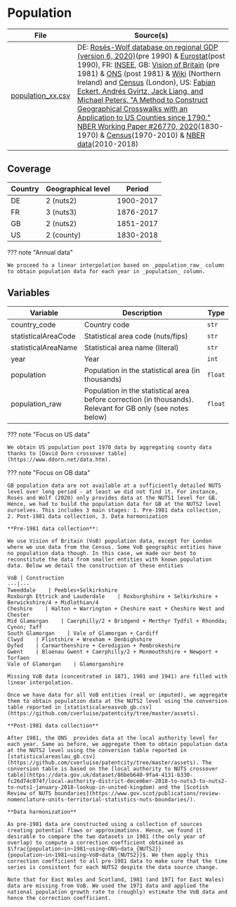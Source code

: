 # Population

File | Source(s)
---|---
[population_xx.csv](https://github.com/cverluise/patentcity/tree/master/assets) |DE: [Rosés-Wolf database on regional GDP (version 6, 2020)](https://www.wiwi.hu-berlin.de/de/professuren/vwl/wg/roses-wolf-database-on-regional-gdp)(pre 1990) & [Eurostat](https://ec.europa.eu/eurostat/statistics-explained/index.php?title=Population_statistics_at_regional_level)(post 1990), FR: [INSEE](https://www.insee.fr/fr/statistiques/3698339), GB: [Vision of Britain](https://www.visionofbritain.org.uk/) (pre 1981) & [ONS](https://www.ons.gov.uk/peoplepopulationandcommunity/populationandmigration/populationestimates/adhocs/13221populationestimatesbylocalauthoritiesofgreatbritainmid1981tomid2019) (post 1981) & [Wiki](https://en.wikipedia.org/wiki/Demography_of_Northern_Ireland) (Northern Ireland) and [Census](https://data.london.gov.uk/dataset/historic-census-population) (London), US: [Fabian Eckert, Andrés Gvirtz, Jack Liang, and Michael Peters. "A Method to Construct Geographical Crosswalks with an Application to US Counties since 1790." NBER Working Paper #26770, 2020](https://mipeters.weebly.com/uploads/1/4/6/5/14651240/egp_crosswalk.zip)(1830-1970) & [Census](https://www.census.gov/data/tables/time-series/demo/popest/2010s-counties-total.html)(1970-2010) & [NBER data](https://data.nber.org/data/census-intercensal-county-population.html)(2010-2018)

## Coverage

Country |Geographical level |Period
---|---|---
DE  |2 (nuts2)       | 1900-2017
FR  |3 (nuts3)       | 1876-2017
GB  |2 (nuts2)       | 1851-2017
US  |2 (county) | 1830-2018

??? note  "Annual data"

    We proceed to a linear interpolation based on _population_raw_ column to obtain population data for each year in _population_ column.

## Variables

Variable|Description    | Type
---|---|---
country_code            | Country code | `str`
statisticalAreaCode     | Statistical area code (nuts/fips) | `str`
statisticalAreaName     | Statistical area name (literal)| `str`
year                    | Year | `int`
population              | Population in the statistical area (in thousands)| `float`
population\_raw         | Population in the statistical area before correction (in thousands). Relevant for GB only (see notes below)| `float`

??? note  "Focus on US data"

    We obtain US population post 1970 data by aggregating county data thanks to [David Dorn crossover table](https://www.ddorn.net/data.htm).

??? note  "Focus on GB data"

    GB population data are not available at a sufficiently detailed NUTS level over long period - at least we did not find it. For instance, Rosés and Wolf (2020) only provides data at the NUTS1 level for GB. Hence, we had to build the population data for GB at the NUTS2 level ourselves. This includes 3 main stages: 1. Pre-1981 data collection, 2. Post-1981 data collection, 3. Data harmonization

    **Pre-1981 data collection**:

    We use Vision of Britain (VoB) population data, except for London where we use data from the Census. Some VoB geographic entities have no population data though. In this case, we made our best to reconstitute the data from smaller entities with known population data. Below we detail the construction of these entities

    VoB | Construction
    ---|---
    Tweeddale    | Peebles+Selkirkshire
    Roxburgh Ettrick and Lauderdale    | Roxburghshire + Selkirkshire + Berwickshire/4 + Midlothian/4
    Cheshire    | Halton + Warrington + Cheshire east + Cheshire West and Chester
    Mid Glamorgan    | Caerphilly/2 + Bridgend + Merthyr Tydfil + Rhondda; Cynon; Taff
    South Glamorgan    | Vale of Glamorgan + Cardiff
    Clwyd    | Flintshire + Wrexham + Denbighshire
    Dyfed    | Carmarthenshire + Ceredigion + Pembrokeshire
    Gwent    | Blaenau Gwent + Caerphilly/2 + Monmouthshire + Newport + Torfaen
    Vale of Glamorgan    | Glamorganshire

    Missing VoB data (concentrated in 1871, 1901 and 1941) are filled with linear interpolation.

    Once we have data for all VoB entities (real or imputed), we aggregate them to obtain population data at the NUTS2 level using the conversion table reported in [statisticalareasvob_gb.csv](https://github.com/cverluise/patentcity/tree/master/assets).

    **Post-1981 data collection**

    After 1981, the ONS  provides data at the local authority level for each year. Same as before, we aggregate them to obtain population data at the NUTS2 level using the conversion table reported in [statisticalareaslau_gb.csv](https://github.com/cverluise/patentcity/tree/master/assets). The conversion table is based on the [local authority to NUTS crossover table](https://data.gov.uk/dataset/86beb640-9fa4-4131-b330-fc26d74c074f/local-authority-district-december-2018-to-nuts3-to-nuts2-to-nuts1-january-2018-lookup-in-united-kingdom) and the [Scotish Review of NUTS boundaries](https://www.gov.scot/publications/review-nomenclature-units-territorial-statistics-nuts-boundaries/).

    **Data harmonization**

    As pre-1981 data are constructed using a collection of sources creating potential flaws or approximations. Hence, we found it desirable to compare the two datasets in 1981 (the only year of overlap) to compute a correction coefficient obtained as $\frac{population~in~1981~using~ONS~data_{NUTS2}}{population~in~1981~using~VoB~data_{NUTS2}}$. We then apply this correction coefficient to all pre-1981 data to make sure that the time series is consistent for each NUTS2 despite the data source change.

    Note that for East Wales and Scotland, 1981 (and 1971 for East Wales) data are missing from VoB. We used the 1971 data and applied the national population growth rate to (roughly) estimate the VoB data and hence the correction coefficient.
